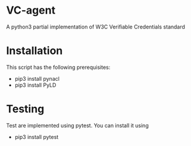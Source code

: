 #  VC-agent
A python3 partial implementation of W3C Verifiable Credentials standard

# Installation
This script has the following prerequisites:
* pip3 install pynacl 
* pip3 install PyLD

# Testing 
Test are implemented using pytest. You can install it using
* pip3 install pytest